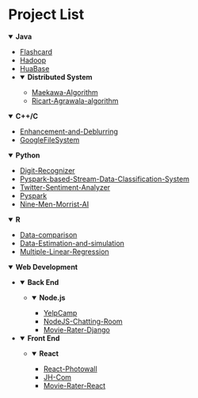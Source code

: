 <h1>Project List</h1>



<details open>
  <summary><b>Java</b></summary>
  <ul>
    <li><a href="https://github.com/dryadd44651/Flashcard">Flashcard</a>
    <li><a href="https://github.com/dryadd44651/Hadoop">Hadoop</a>
    <li><a href="https://github.com/dryadd44651/HuaBase">HuaBase</a>
  <li><details open>
    <summary><b>Distributed System</b></summary>
    <ul>
      <li><a href="https://github.com/dryadd44651/Maekawa-Algorithm">Maekawa-Algorithm</a></li>
      <li><a href="https://github.com/dryadd44651/Ricart-Agrawala-algorithm">Ricart-Agrawala-algorithm</a></li>
    </ul>
   </details>
   </ul>
</details>


<details open>
  <summary><b>C++/C</b></summary>
  <ul>
    <li><a href="https://github.com/dryadd44651/Enhancement-and-Deblurring">Enhancement-and-Deblurring</a>
    <li><a href="https://github.com/dryadd44651/GoogleFileSystem">GoogleFileSystem</a>
  </ul>
</details>



<details open>
  <summary><b>Python</b></summary>
  <ul>
    <li><a href="https://github.com/dryadd44651/Digit-Recognizer">Digit-Recognizer</a>
    <li><a href="https://github.com/dryadd44651/Pyspark-based-Stream-Data-Classification-System">Pyspark-based-Stream-Data-Classification-System</a>
      <li><a href="https://github.com/dryadd44651/Twitter-Sentiment-Analyzer">Twitter-Sentiment-Analyzer</a>
      <li><a href="https://github.com/dryadd44651/Pyspark">Pyspark</a>
      <li><a href="https://github.com/dryadd44651/Nine-Men-Morrist-AI">Nine-Men-Morrist-AI</a>
        
  </ul>
</details>


<details open>
  <summary><b>R</b></summary>
  <ul>
    <li><a href="https://github.com/dryadd44651/Data-comparison">Data-comparison</a>
    <li><a href="https://github.com/dryadd44651/Data-Estimation-and-simulation">Data-Estimation-and-simulation</a>
    <li><a href="https://github.com/dryadd44651/Multiple-Linear-Regression">Multiple-Linear-Regression</a>
  </ul>
</details>

<details open>
  <summary><b>Web Development</b></summary>
  <ul>
  <li><details open>
    <summary><b>Back End</b></summary>
    <ul>
      <li><details open>
      <summary><b>Node.js</b></summary>
      <ul>
        <li><a href="https://github.com/dryadd44651/YelpCamp">YelpCamp</a>
        <li><a href="https://github.com/dryadd44651/NodeJS-Chatting-Room">NodeJS-Chatting-Room</a>
        <li><a href="https://github.com/dryadd44651/Movie-Rater-Django">Movie-Rater-Django</a>
      </ul>
      </details>
    </ul>
   </details>
   <li><details open>
    <summary><b>Front End</b></summary>
    <ul>
      <li><details open>
      <summary><b>React</b></summary>
      <ul>
        <li><a href="https://github.com/dryadd44651/React-Photowall">React-Photowall</a>
        <li><a href="https://github.com/dryadd44651/JH-Com">JH-Com</a>
        <li><a href="https://github.com/dryadd44651/Movie-Rater-React">Movie-Rater-React</a> 
      </ul>
      </details>
    </ul>
   </details>
    </ul>
   </details>
   </ul>
</details>


